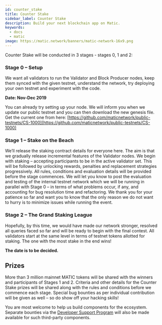 ```yaml
---
id: counter_stake
title: Counter Stake
sidebar_label: Counter Stake
description: Build your next blockchain app on Matic.
keywords:
  - docs
  - matic
image: https://matic.network/banners/matic-network-16x9.png 
---
```

Counter Stake will be conducted in 3 stages - stages 0, 1 and 2:

### **Stage 0** – Setup

We want all validators to run the Validator and Block Producer nodes, keep them synced with the given testnet, understand the network, try deploying your own testnet and experiment with the code.

**Date: Nov-Dec 2019**

You can already try setting up your node. We will inform you when we update our public testnet and you can then download the new genesis file. Get the current one from here: [https://github.com/maticnetwork/public-testnets/CS-1000](https://github.com/maticnetwork/public-testnets/CS-1000)

### **Stage 1** – Stake on the Beach

We’ll release the staking contract details for everyone here. The aim is that we gradually release incremental features of the Validator nodes. We begin with staking – accepting participants to be in the active validator set. This will be followed by unlocking rewards, penalties and replacement strategies progressively. All rules, conditions and evaluation details will be provided before the stage commences. We will let you know to post the evaluation and testing of the internal testnet network which we will be running in parallel with Stage 0 – in terms of what problems occur, if any, and accounting for bug resolution time and refactoring. We thank you for your patience so far and want you to know that the only reason we do not want to hurry is to minimize issues while running the event.

### **Stage 2** – The Grand Staking League

Hopefully, by this time, we would have made our network stronger, resolved all queries faced so far and will be ready to begin with the final contest. All validators start at the same level in terms of testnet tokens allotted for staking. The one with the most stake in the end wins!

**The date is to be decided.**

## **Prizes**

More than 3 million mainnet MATIC tokens will be shared with the winners and participants of Stages 1 and 2. Criteria and other details for the Counter Stake prizes will be shared along with the rules and conditions before we commence each stage. Special bug bounties as per individual contribution will be given as well – so do show off your hacking skills!

You are most welcome to help us build components for the ecosystem. Separate bounties via the [Developer Support Program](https://blog.matic.network/matic-developer-support-program/) will also be made available for such third-party components.